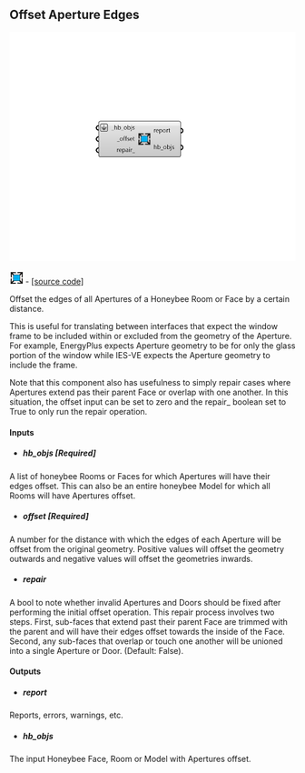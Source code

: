 ## Offset Aperture Edges

![](../../images/components/Offset_Aperture_Edges.png)

![](../../images/icons/Offset_Aperture_Edges.png) - [[source code]](https://github.com/ladybug-tools/honeybee-grasshopper-core/blob/master/honeybee_grasshopper_core/src//HB%20Offset%20Aperture%20Edges.py)


Offset the edges of all Apertures of a Honeybee Room or Face by a certain distance. 

This is useful for translating between interfaces that expect the window frame to be included within or excluded from the geometry of the Aperture. For example, EnergyPlus expects Aperture geometry to be for only the glass portion of the window while IES-VE expects the Aperture geometry to include the frame. 

Note that this component also has usefulness to simply repair cases where Apertures extend pas their parent Face or overlap with one another. In this situation, the offset input can be set to zero and the repair_ boolean set to True to only run the repair operation. 



#### Inputs
* ##### hb_objs [Required]
A list of honeybee Rooms or Faces for which Apertures will have their edges offset. This can also be an entire honeybee Model for which all Rooms will have Apertures offset. 
* ##### offset [Required]
A number for the distance with which the edges of each Aperture will be offset from the original geometry. Positive values will offset the geometry outwards and negative values will offset the geometries inwards. 
* ##### repair 
A bool to note whether invalid Apertures and Doors should be fixed after performing the initial offset operation. This repair process involves two steps. First, sub-faces that extend past their parent Face are trimmed with the parent and will have their edges offset towards the inside of the Face. Second, any sub-faces that overlap or touch one another will be unioned into a single Aperture or Door. (Default: False). 

#### Outputs
* ##### report
Reports, errors, warnings, etc. 
* ##### hb_objs
The input Honeybee Face, Room or Model with Apertures offset. 